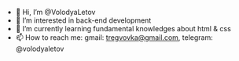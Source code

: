 - 👋 Hi, I’m @VolodyaLetov
- 👀 I’m interested in back-end development
- 🌱 I’m currently learning fundamental knowledges about html & css
- 📫 How to reach me: gmail: tregvovka@gmail.com, telegram: @volodyaletov

<!---
VolodyaLetov/VolodyaLetov is a ✨ special ✨ repository because its `README.md` (this file) appears on your GitHub profile.
You can click the Preview link to take a look at your changes.
--->
